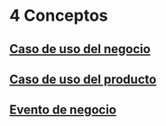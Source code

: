 # 4 Conceptos

## [Caso de uso del negocio](./4_Caso_de_uso_del_negocio.md)

## [Caso de uso del producto](./4_Caso_de_uso_del_producto.md)

## [Evento de negocio](./4_Evento_de_negocio.md)
